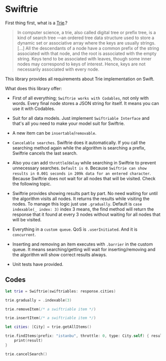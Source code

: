 
# Swiftrie

First thing first, what is a [Trie](https://en.wikipedia.org/wiki/Trie).?

> In computer science, a trie, also called digital tree or prefix tree, is a kind of search tree —an ordered tree data structure used to store a dynamic set or associative array where the keys are usually strings. [...] All the descendants of a node have a common prefix of the string associated with that node, and the root is associated with the empty string. Keys tend to be associated with leaves, though some inner nodes may correspond to keys of interest. Hence, keys are not necessarily associated with every node.

This library provides all requirements about Trie implementation on Swift. 

What does this library offer:

* First of all everything; `Swiftrie works with Codables`, not only with words. Every final node stores a JSON string for itself. It means you can use it with Codables.

* Suit for all data models. Just implement `Swiftriable Interface` and that's all you need to make your model suit for Swiftrie.

* A new item can be `insertable`/`removable`.

* `Cancelable searches`. Swiftrie does it automatically. If you call the searching method again while the algorithm is searching a prefix, Swiftrie cancels the last search. 

* Also you can add `throttle`/`delay` while searching in Swiftrie to prevent unnecessary searches. `Default is 0`. Because `Swiftrie can show results in 0.001 seconds in 209k data for an entered character`.  Because Swiftrie does not wait for all nodes that will be visited. Check the following topic.

* Swiftrie provides showing results part by part. No need waiting for until the algorithm visits all nodes. It returns the results while visiting the nodes. To manage this logic just use `.gradually`.  Default is `case indexable(_ index: 3)` index 3 means, the find method will return the response that it found at every 3 nodes without waiting for all nodes that will be visited.

* Everything in a `custom queue`. QoS is `.userInitiated`. And it is `concurrent`.

* Inserting and removing an item executes with `.barrier` in the custom queue. It means searching/getting will wait for inserting/removing and the algorithm will show correct results always.

* Unit tests have provided.

## Codes
```swift
let trie = Swiftrie(swiftriables: response.cities)

trie.gradually = .indexable(3)

trie.removeItem(/* a swiftriable item */)

trie.insertItem(/* a swiftriable item */)

let cities: [City] = trie.getAllItems()

trie.findItems(prefix: "istanbu", throttle: 0, type: City.self) { result in
    print(result)
}

trie.cancelSearch()
```
